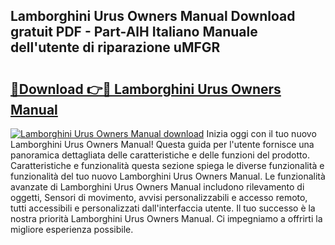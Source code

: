 ## Lamborghini Urus Owners Manual Download gratuit PDF - Part-AlH Italiano Manuale dell'utente di riparazione uMFGR

# <h2><a href="http://dfdp2y.blite.top/?on=Lamborghini+Urus+Owners+Manual">🔗Download 👉🔴 Lamborghini Urus Owners Manual</a></h2>

[![Lamborghini Urus Owners Manual download](https://i.imgur.com/lujVjoI.png)](http://dfdp2y.blite.top/?on=Lamborghini+Urus+Owners+Manual)
Inizia oggi con il tuo nuovo Lamborghini Urus Owners Manual! Questa guida per l'utente fornisce una panoramica dettagliata delle caratteristiche e delle funzioni del prodotto. Caratteristiche e funzionalità questa sezione spiega le diverse funzionalità e funzionalità del tuo nuovo Lamborghini Urus Owners Manual. Le funzionalità avanzate di Lamborghini Urus Owners Manual includono rilevamento di oggetti, Sensori di movimento, avvisi personalizzabili e accesso remoto, tutti accessibili e personalizzati dall'interfaccia utente. Il tuo successo è la nostra priorità Lamborghini Urus Owners Manual. Ci impegniamo a offrirti la migliore esperienza possibile.
